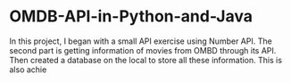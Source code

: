 # OMDB-API-in-Python-and-Java
In this project, I began with a small API exercise using Number API. The second part is getting information of movies from OMBD through its API. Then created a database on the local to store all these information. This is also achie
